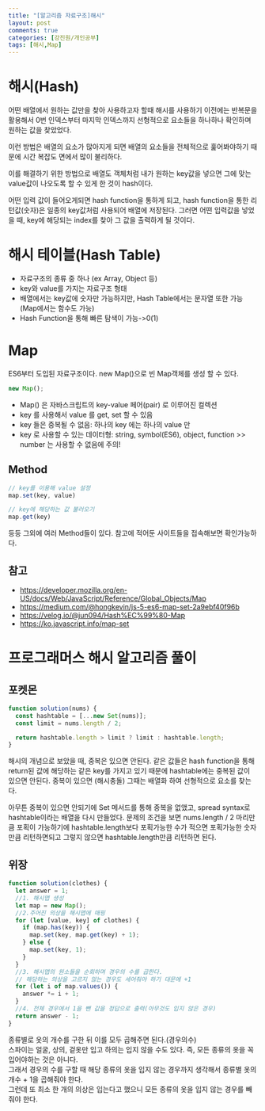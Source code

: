 ```yaml
---
title: "[알고리즘 자료구조]해시"   
layout: post    
comments: true  
categories: [강진원/개인공부]
tags: [해시,Map]
---
```


# 해시(Hash)

어떤 배열에서 원하는 값만을 찾아 사용하고자 할때 해시를 사용하기 이전에는
반복문을 활용해서 0번 인덱스부터 마지막 인덱스까지 선형적으로 요소들을
하나하나 확인하며 원하는 값을 찾았었다.

이런 방법은 배열의 요소가 많아지게 되면 배열의 요소들을 전체적으로 훑어봐야하기 때문에
시간 복잡도 면에서 많이 불리하다.

이를 해결하기 위한 방법으로 배열도 객체처럼 내가 원하는 key값을 넣으면 
그에 맞는 value값이 나오도록 할 수 있게 한 것이 hash이다.

어떤 입력 값이 들어오게되면 hash function을 통하게 되고, 
hash function을 통한 리턴값(숫자)은 일종의 key값처럼 사용되어 배열에 저장된다.
그러면 어떤 입력값을 넣었을 때, key에 해당되는 index를 찾아 그 값을 출력하게 될 것이다.

# 해시 테이블(Hash Table)
* 자료구조의 종류 중 하나 (ex Array, Object 등)
* key와 value를 가지는 자료구조 형태
* 배열에서는 key값에 숫자만 가능하지만, Hash Table에서는 문자열 또한 가능 (Map에서는 함수도 가능)
* Hash Function을 통해 빠른 탐색이 가능->0(1)

# Map
ES6부터 도입된 자료구조이다. new Map()으로 빈 Map객체를 생성 할 수 있다. 
```js
new Map();
```

* Map() 은 자바스크립트의 key-value 페어(pair) 로 이루어진 컬렉션
* key 를 사용해서 value 를 get, set 할 수 있음
* key 들은 중복될 수 없음: 하나의 key 에는 하나의 value 만
* key 로 사용할 수 있는 데이터형: string, symbol(ES6), object, function >> number 는 사용할 수 없음에 주의!

## Method
```js
// key를 이용해 value 설정
map.set(key, value)

// key에 해당하는 값 불러오기
map.get(key)
```
등등 그외에 여러 Method들이 있다. 참고에 적어둔 사이트들을 접속해보면 확인가능하다.

## 참고
* https://developer.mozilla.org/en-US/docs/Web/JavaScript/Reference/Global_Objects/Map
* https://medium.com/@hongkevin/js-5-es6-map-set-2a9ebf40f96b
* https://velog.io/@jun094/Hash%EC%99%80-Map
* https://ko.javascript.info/map-set


# 프로그래머스 해시 알고리즘 풀이
## 포켓몬
```js
function solution(nums) {
  const hashtable = [...new Set(nums)];
  const limit = nums.length / 2;

  return hashtable.length > limit ? limit : hashtable.length;
}
```
해시의 개념으로 보았을 때, 중복은 있으면 안된다. 
같은 값들은 hash function을 통해 return된 값에 해당하는 같은 key를 가지고 있기 때문에 hashtable에는 중복된 값이 있으면 안된다. 중복이 있으면 (해시충돌) 그때는 배열화 하여 선형적으로 요소를 찾는다.

아무튼 중복이 있으면 안되기에 Set 메서드를 통해 중복을 없앴고, spread syntax로 hashtable이라는 배열을 다시 만들었다.
문제의 조건을 보면 nums.length / 2 마리만큼 포획이 가능하기에
hashtable.length보다 포획가능한 수가 적으면 포획가능한 숫자만큼 리턴하면되고
그렇지 않으면 hashtable.length만큼 리턴하면 된다.

## 위장
```js
function solution(clothes) {
  let answer = 1;
  //1. 해시맵 생성
  let map = new Map();
  //2.주어진 의상을 해시맵에 매핑
  for (let [value, key] of clothes) {
    if (map.has(key)) {
      map.set(key, map.get(key) + 1);
    } else {
      map.set(key, 1);
    }
  }
  //3. 해시맵의 원소들을 순회하며 경우의 수를 곱한다.
  // 해당하는 의상을 고르지 않는 경우도 세어줘야 하기 대문에 +1
  for (let i of map.values()) {
    answer *= i + 1;
  }
  //4. 전체 경우에서 1을 뺀 값을 정답으로 출력(아무것도 입지 않은 경우)
  return answer - 1;
}
```
종류별로 옷의 개수를 구한 뒤 이를 모두 곱해주면 된다.(경우의수)   
스파이는 얼굴, 상의, 겉옷만 입고 하의는 입지 않을 수도 있다. 즉, 모든 종류의 옷을 꼭 입어야하는 것은 아니다.  
그래서 경우의 수를 구할 때 해당 종류의 옷을 입지 않는 경우까지 생각해서 종류별 옷의 개수 + 1을 곱해줘야 한다.   
그런데 또 최소 한 개의 의상은 입는다고 했으니 모든 종류의 옷을 입지 않는 경우를 빼줘야 한다.
